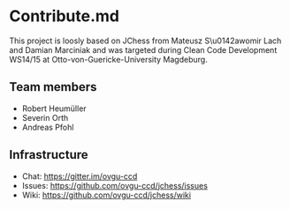 # Contribute.md

This project is loosly based on JChess from Mateusz S\u0142awomir Lach and Damian Marciniak
and was targeted during Clean Code Development WS14/15 at Otto-von-Guericke-University Magdeburg.

## Team members

* Robert Heumüller
* Severin Orth
* Andreas Pfohl

## Infrastructure

* Chat: https://gitter.im/ovgu-ccd
* Issues: https://github.com/ovgu-ccd/jchess/issues
* Wiki: https://github.com/ovgu-ccd/jchess/wiki
